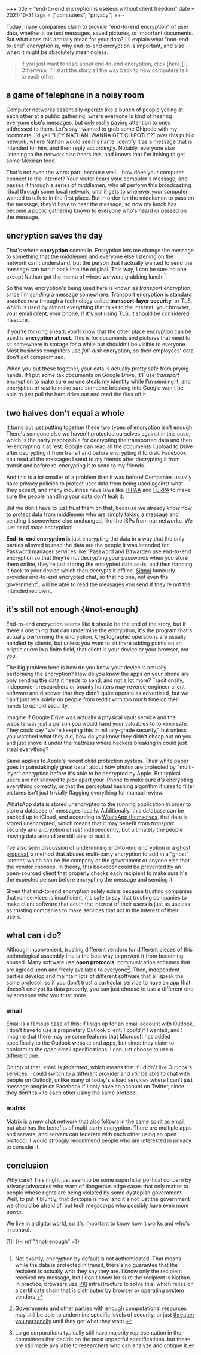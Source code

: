 +++
title = "end-to-end encryption is useless without client freedom"
date = 2021-10-31
tags = ["computers", "privacy"]
+++

Today, many companies claim to provide "end-to-end encryption" of user data,
whether it be text messages, saved pictures, or important documents. But what
does this actually mean for your data? I'll explain what "non-end-to-end"
encryption is, why end-to-end encryption is important, and also when it might
be absolutely meaningless.<!--more-->

> If you just want to read about end-to-end encryption, click [here][1].
> Otherwise, I'll start the story all the way back to how computers talk to
> each other.

a game of telephone in a noisy room
---

Computer networks essentially operate like a bunch of people yelling at each
other at a public gathering, where everyone is kind of hearing everyone else's
messages, but only really paying attention to ones addressed to them. Let's say
I wanted to grab some Chipotle with my roommate. I'd yell "HEY NATHAN, WANNA GET
CHIPOTLE?" over this public network, where Nathan would see his name, identify
it as a message that is intended for him, and then reply accordingly.  Notably,
everyone _else_ listening to the network also hears this, and knows that I'm
itching to get some Mexican food.

That's not even the worst part, because well... how does your computer connect
to the internet? Your router hears your computer's message, and passes it
through a series of middlemen, who all perform this broadcasting ritual through
some local network, until it gets to wherever your computer wanted to talk to in
the first place.  But in order for the middlemen to pass on the message, they'd
have to hear the message, so now my lunch has become a public gathering known to
everyone who's heard or passed on the message.

encryption saves the day
---

That's where **encryption** comes in. Encryption lets me change the message to
something that the middlemen and everyone else listening on the network can't
understand, but the person that I actually wanted to send the message can turn
it back into the original. This way, I can be sure no one except Nathan got the
memo of where we were grabbing lunch.[^3]

So the way encryption's being used here is known as _transport_ encryption,
since I'm _sending_ a message somewhere. Transport encryption is standard
practice now through a technology called **transport-layer security**, or TLS,
which is used by almost everything that talks to the internet, your browser,
your email client, your phone. If it's not using TLS, it should be considered
insecure.

If you're thinking ahead, you'll know that the other place encryption can be
used is **encryption at rest**. This is for documents and pictures that need to
sit somewhere in storage for a while but shouldn't be visible to everyone. Most
business computers use _full-disk_ encryption, so their employees' data don't
get compromised.

When you put these together, your data is actually pretty safe from prying
hands. If I put some tax documents on Google Drive, it'll use _transport_
encryption to make sure no one steals my identity while I'm sending it, and
encryption _at rest_ to make sure someone breaking into Google won't be able to
just pull the hard drive out and read the files off it.

two halves don't equal a whole
---

It turns out just putting together these two types of encryption isn't enough.
There's someone else we haven't protected ourselves against in this case, which
is the party responsible for decrypting the transported data and then
re-encrypting it at rest. Google can read all the documents I upload to Drive
after decrypting it from transit and before encrypting it to disk. Facebook can
read all the messages I send to my friends after decrypting it from transit and
before re-encrypting it to send to my friends.

And this is a lot smaller of a problem than it was before! Companies usually
have privacy policies to protect user data from being used against what they
expect, and many industries have laws like [HIPAA][hipaa] and [FERPA][ferpa] to
make sure the people handling your data don't leak it.

But we don't have to just _trust_ them on that, because we already _know_ how
to protect data from middlemen who are simply taking a message and sending it
somewhere else unchanged, like the ISPs from our networks. We just need _more_
encryption!

**End-to-end encryption** is just encrypting the data in a way that the only
parties allowed to read the data are the people it was intended for. Password
manager services like 1Password and Bitwarden use end-to-end encryption so that
they're not decrypting your passwords when you store them online, they're just
storing the encrypted data as-is, and then handing it back to your device which
then decrypts it offline. [Signal][signal] famously provides end-to-end
encrypted chat, so that no one, not even the government[^1], will be able to
read the messages you send if they're not the intended recipient.

it's still not enough {#not-enough}
---

End-to-end encryption seems like it should be the end of the story, but if
there's one thing that can undermine the encryption, it's the program that's
actually performing the encryption. Cryptographic operations are usually handled
by clients, but unless you want to sit there adding points on an elliptic curve
in a finite field, that client is your device or your browser, not you.

The big problem here is how do you know your device is actually performing the
encryption? How do you know the apps on your phone are only sending the data it
needs to send, and not a lot more? Traditionally, independent researchers or
bounty hunters may reverse-engineer client software and discover that they
didn't quite operate as advertised, but we can't just rely solely on people
from reddit with too much time on their hands to uphold security.

Imagine if Google Drive was actually a physical vault service and the website
was just a person you would hand your valuables to to keep safe. They could say
"we're keeping this in military-grade security," but unless you watched what
they did, how do you know they didn't cheap out on you and just shove it under
the mattress where hackers breaking in could just steal everything?

Same applies to Apple's recent child protection system. Their [white
paper][csam] goes in painstakingly great detail about how photos are protected
by "multi-layer" encryption before it's able to be decrypted by Apple. But
typical users are not allowed to pick apart your iPhone to make sure it's
encrypting everything correctly, or that the perceptual hashing algorithm it
uses to filter pictures isn't just trivially flagging everything for manual
review.

WhatsApp data is stored unencrypted to the running application in order to
store a database of messages locally. Additionally, this database can be backed
up to iCloud, and according to [WhatsApp themselves][whatsapp], that data is
stored unencrypted, which means that it may benefit from _transport_ security
and _encryption at rest_ independently, but ultimately the people moving data
around are still able to read it.

I've also seen discussion of undermining end-to-end encryption in a [ghost
proposal][ghost], a method that abuses multi-party encryption to add in a
"ghost" listener, which can be the company or the government or anyone else
that the vendor chooses. In theory, this backdoor could be prevented by an
open-sourced client that properly checks each recipient to make sure it's the
expected person before encrypting the message and sending it.

Given that end-to-end encryption solely exists because trusting companies that
run services is insufficient, it's safe to say that trusting companies to make
client software that act in the interest of their users is just as useless as
trusting companies to make services that act in the interest of their users.

what can i do?
---

Although inconvenient, trusting different vendors for different pieces of this
technological assembly line is the best way to prevent it from becoming abused.
Many software use **open protocols**, communication schemes that are agreed
upon and freely available to everyone[^2]. Then, independent parties develop
and maintain lots of different software that all speak the same protocol, so if
you don't trust a particular service to have an app that doesn't encrypt its
data properly, you can just choose to use a different one by someone who you
trust more.

### email

Email is a famous case of this: if I sign up for an email account with Outlook,
I don't have to use a proprietary Outlook client. I _could_ if I wanted, and I
imagine that there may be some features that Microsoft has added specifically
to the Outlook website and apps, but since they claim to conform to the _open_
email specifications, I can just choose to use a different one.

On top of that, email is _federated_, which means that if I didn't like
Outlook's services, I could switch to a different provider and _still_ be able
to chat with people on Outlook, unlike many of today's siloed services where I
can't just message people on Facebook if I only have an account on Twitter,
since they don't talk to each other using the same protocol.

### matrix

[Matrix][matrix] is a new chat network that also follows in the same spirit as
email, but also has the benefits of multi-party encryption. There are multiple
apps and servers, and servers can federate with each other using an open
protocol. I would strongly recommend people who are interested in privacy to
consider it.

conclusion
---

Why care? This might just seem to be some superficial political concern by
privacy advocates who warn of dangerous edge cases that only matter to people
whose rights are being violated by some dystopian government. Well, to put it
bluntly, that dystopia is now, and it's not just the government we should be
afraid of, but tech megacorps who possibly have even more power.

We live in a digital world, so it's important to know how it works and who's in
control.

[^1]: Governments and other parties with enough computational resources may
  still be able to undermine specific levels of security, or just [threaten you
  personally][wrench] until they get what they want.

[^2]: Large corporations typically still have majority representation in the
  committees that decide on the most impactful specifications, but these are
  still made available to researchers who can analyze and critique it.

[^3]: Not exactly; encryption by default is not authenticated. That means while
  the data is protected in transit, there's no guarantee that the recipient is
  actually who they say they are. I know only the recipient received my message,
  but I don't know for sure the recipient is Nathan. In practice, browsers use
  [PKI][pki] infrastructure to solve this, which relies on a certificate chain
  that is distributed by browser or operating system vendors.

[1]: {{< ref "#not-enough" >}}

[csam]: https://www.apple.com/child-safety/pdf/CSAM_Detection_Technical_Summary.pdf
[ferpa]: https://en.wikipedia.org/wiki/Family_Educational_Rights_and_Privacy_Act
[ghost]: https://www.internetsociety.org/wp-content/uploads/2020/03/Ghost-Protocol-Fact-Sheet.pdf
[hipaa]: https://en.wikipedia.org/wiki/Health_Insurance_Portability_and_Accountability_Act
[signal]: https://signal.org/
[wrench]: https://xkcd.com/538/
[matrix]: https://matrix.org/
[whatsapp]: https://faq.whatsapp.com/iphone/chats/how-to-back-up-to-icloud
[scuttlebutt]: https://scuttlebutt.nz/
[pki]: https://en.wikipedia.org/wiki/Public_key_infrastructure
